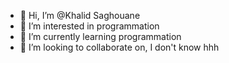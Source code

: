- 👋 Hi, I’m @Khalid Saghouane
- 👀 I’m interested in programmation
- 🌱 I’m currently learning programmation
- 💞️ I’m looking to collaborate on, I don't know hhh


<!---
odfgofjhgiohuihb/odfgofjhgiohuihb is a ✨ special ✨ repository because its `README.md` (this file) appears on your GitHub profile.
You can click the Preview link to take a look at your change
je suis khalid saghwan j'ai 13 ans ahbite dans le maroc a taourirt hay takkadoum rue sidi moussa 1862
odfgofjhgiohuihb/odfgofjhgiohuihb is a ✨ special ✨ repository because its `README.md` (this file) appears on your GitHub profile.
You can click the Preview link to take a look at your change
je suis khalid saghwan j'ai 13 ans ahbite dans le maroc a taourirt hay takkadoum rue sidi moussa 1862od
odfgofjhgiohuihb/odfgofjhgiohuihb is a ✨ special ✨ repository because its `README.md` (this file) appears on your GitHub profile.
You can click the Preview link to take a look at your change
je suis khalid saghwan j'ai 13 ans ahbite dans le maroc a taourirt hay takkadoum rue sidi moussa 1862usd
    sfodfgofjhgiohuihb/odfgofjhgiohuihb is a ✨ special ✨ repository because its `README.md` (this file) appears on your GitHub profile.
You can click the Preview link to take a look at your change
je suis khalid saghwan j'ai 13 ans ahbite dans le maroc a taourirt hay takkadoum rue sidi moussa 1862
